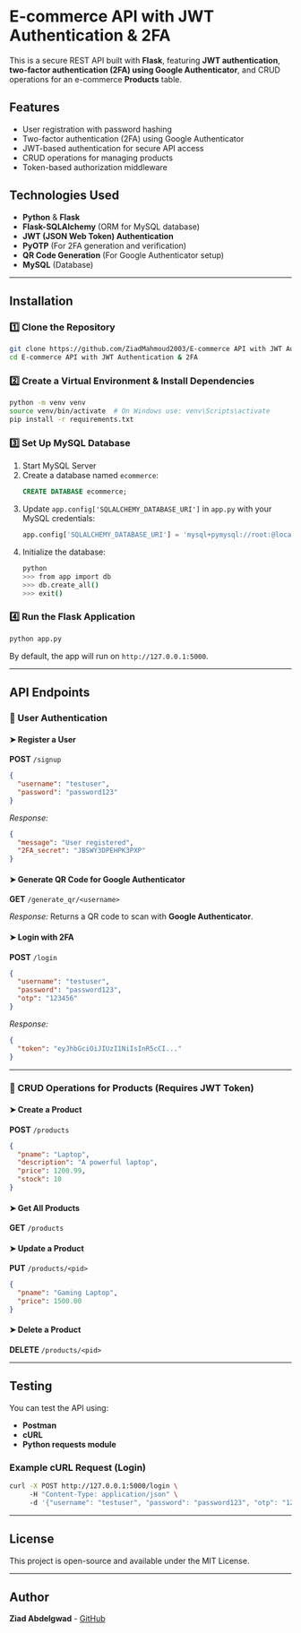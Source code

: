 # E-commerce API with JWT Authentication & 2FA

This is a secure REST API built with **Flask**, featuring **JWT authentication**, **two-factor authentication (2FA) using Google Authenticator**, and CRUD operations for an e-commerce **Products** table.

## Features
- User registration with password hashing
- Two-factor authentication (2FA) using Google Authenticator
- JWT-based authentication for secure API access
- CRUD operations for managing products
- Token-based authorization middleware

## Technologies Used
- **Python** & **Flask**
- **Flask-SQLAlchemy** (ORM for MySQL database)
- **JWT (JSON Web Token) Authentication**
- **PyOTP** (For 2FA generation and verification)
- **QR Code Generation** (For Google Authenticator setup)
- **MySQL** (Database)

---

## Installation

### 1️⃣ Clone the Repository
```sh
git clone https://github.com/ZiadMahmoud2003/E-commerce API with JWT Authentication & 2FA.git
cd E-commerce API with JWT Authentication & 2FA
```

### 2️⃣ Create a Virtual Environment & Install Dependencies
```sh
python -m venv venv
source venv/bin/activate  # On Windows use: venv\Scripts\activate
pip install -r requirements.txt
```

### 3️⃣ Set Up MySQL Database
1. Start MySQL Server
2. Create a database named `ecommerce`:
   ```sql
   CREATE DATABASE ecommerce;
   ```
3. Update `app.config['SQLALCHEMY_DATABASE_URI']` in `app.py` with your MySQL credentials:
   ```python
   app.config['SQLALCHEMY_DATABASE_URI'] = 'mysql+pymysql://root:@localhost/ecommerce'
   ```
4. Initialize the database:
   ```sh
   python
   >>> from app import db
   >>> db.create_all()
   >>> exit()
   ```

### 4️⃣ Run the Flask Application
```sh
python app.py
```
By default, the app will run on `http://127.0.0.1:5000`.

---

## API Endpoints

### 🔹 User Authentication
#### ➤ Register a User
**POST** `/signup`
```json
{
  "username": "testuser",
  "password": "password123"
}
```
_Response:_
```json
{
  "message": "User registered",
  "2FA_secret": "JBSWY3DPEHPK3PXP"
}
```

#### ➤ Generate QR Code for Google Authenticator
**GET** `/generate_qr/<username>`

_Response:_ Returns a QR code to scan with **Google Authenticator**.

#### ➤ Login with 2FA
**POST** `/login`
```json
{
  "username": "testuser",
  "password": "password123",
  "otp": "123456"
}
```
_Response:_
```json
{
  "token": "eyJhbGciOiJIUzI1NiIsInR5cCI..."
}
```

---

### 🔹 CRUD Operations for Products (Requires JWT Token)
#### ➤ Create a Product
**POST** `/products`
```json
{
  "pname": "Laptop",
  "description": "A powerful laptop",
  "price": 1200.99,
  "stock": 10
}
```
#### ➤ Get All Products
**GET** `/products`

#### ➤ Update a Product
**PUT** `/products/<pid>`
```json
{
  "pname": "Gaming Laptop",
  "price": 1500.00
}
```
#### ➤ Delete a Product
**DELETE** `/products/<pid>`

---

## Testing
You can test the API using:
- **Postman**
- **cURL**
- **Python requests module**

### Example cURL Request (Login)
```sh
curl -X POST http://127.0.0.1:5000/login \  
     -H "Content-Type: application/json" \  
     -d '{"username": "testuser", "password": "password123", "otp": "123456"}'
```

---

## License
This project is open-source and available under the MIT License.

---

## Author
**Ziad Abdelgwad** - [GitHub](https://github.com/ZiadMahmoud2003)

